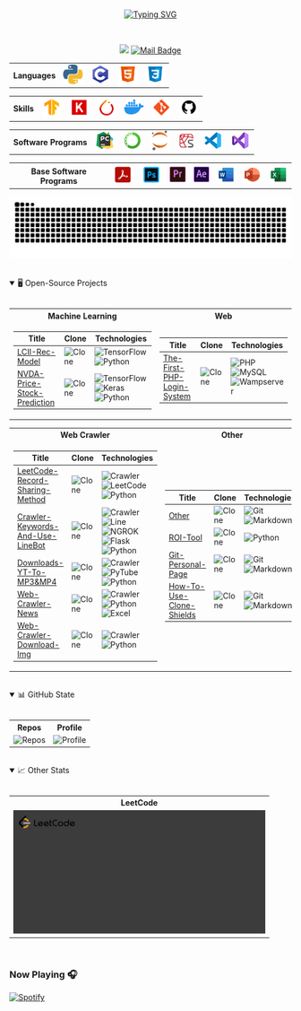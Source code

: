 <br>
<!-- Introduction -->
<p align="center">
    <a href="https://github.com/Junwu0615">
        <img src="https://readme-typing-svg.demolab.com?font=Handlee&center=true&vCenter=true&duration=1800&pause=1000&multiline=true&size=25&width=600&height=175&lines=Ping+Chun;2020:+USC+IM+|+2023:+FCU+IE;2024:+Data+Scientist+|+2025:+???+;Social+Animals+%7C+Data+Scientist+%7C+Forex+Researcher;AI+%7C+Recommendation+System+%7C+Web+Crawler+%7C+Bots" alt="Typing SVG"/>
    </a>
</p>
<br>

<!-- shield.io -->
<div align="center">

[![](https://visitor-badge.laobi.icu/badge?page_id=Junwu0615.Junwu0615)](https://visitor-badge.laobi.icu/badge?page_id=Junwu0615.Junwu0615)
[![Mail Badge](https://img.shields.io/badge/-jun.audis5@gmail.com-c14438?style=flat&logo=Gmail&logoColor=white&link=mailto:jun.audis5@gmail.com)](mailto:jun.audis5@gmail.com)

</div>

<!-- Languages -->
<table align="center">
    <th> Languages </th>
    <td> 
        <a href="https://icons8.com/icons/set/python"> 
            <img width="35px" src="https://github.com/Junwu0615/Junwu0615/blob/main/icon/py.png"/>
        </a> 
    </td>
    <td> 
        <a href="https://icons8.com/icon/40670/c-programming"> 
            <img width="35px" src="https://github.com/Junwu0615/Junwu0615/blob/main/icon/c.png"/>
        </a> 
    </td>
    <td> 
        <a href="https://icons8.com/icon/20909/html-5"> 
            <img width="35px" src="https://github.com/Junwu0615/Junwu0615/blob/main/icon/html.png"/>
        </a>
    </td>
    <td> 
        <a href="https://icons8.com/icon/21278/css3"> 
            <img width="35px" src="https://github.com/Junwu0615/Junwu0615/blob/main/icon/css.png"/>
        </a> 
    </td>
</table>

<!-- Skills -->
<table align="center">
    <th> Skills </th>
    <td>
        <a href="https://icons8.com/icons/set/tensorflow">
            <img width="35px" src="https://github.com/Junwu0615/Junwu0615/blob/main/icon/TF.png"/>
        </a>
    </td>
    <td>
        <a href="https://icons8.com/icon/z2pN6mJXIC4u/keras">
            <img width="35px" src="https://github.com/Junwu0615/Junwu0615/blob/main/icon/Keras.png"/>
        </a>
    </td>
    <td>
        <a href="https://icons8.com/icon/jH4BpkMnRrU5/pytorch">
            <img width="35px" src="https://github.com/Junwu0615/Junwu0615/blob/main/icon/pytorch.png"/>
        </a>
    </td>
    <td>
        <a href="https://icons8.com/icon/cdYUlRaag9G9/docker">
            <img width="35px" src="https://github.com/Junwu0615/Junwu0615/blob/main/icon/docker.png"/>
        </a>
    </td>
    <td>
        <a href="https://icons8.com/icon/20906/git">
            <img width="35px" src="https://github.com/Junwu0615/Junwu0615/blob/main/icon/git.png"/>
        </a>
    </td>
    <td>
        <a href="https://icons8.com/icon/zuHqpgzrusU5/github">
            <img width="35px" src="https://github.com/Junwu0615/Junwu0615/blob/main/icon/github.png"/>
        </a>
    </td>
</table>

<!-- Software Programs -->
<table align="center">
    <th> Software Programs </th>
    <td>
        <a href="https://icons8.com/icon/B5T4RdBJefjF/pycharm">
            <img width="35px" src="https://github.com/Junwu0615/Junwu0615/blob/main/icon/pycharm.png"/>
        </a>
    </td>
    <td>
        <a href="https://icons8.com/icon/F4uMFPZgS0gt/anaconda">
            <img width="35px" src="https://github.com/Junwu0615/Junwu0615/blob/main/icon/anaconda.png"/>
        </a>
    </td>
    <td>
        <a href="https://icons8.com/icons/set/jupyter">
            <img width="35px" src="https://github.com/Junwu0615/Junwu0615/blob/main/icon/jupyter.png"/>
        </a>
    </td>
    <td>
        <a href="https://icons8.com/icon/0S1Hoidfnk7H/spyder-ide-5">
            <img width="32px" src="https://github.com/Junwu0615/Junwu0615/blob/main/icon/spyder.png"/>
        </a>
    </td>
    <td>
        <a href="https://icons8.com/icon/9OGIyU8hrxW5/visual-studio-code-2019">
            <img width="35px" src="https://github.com/Junwu0615/Junwu0615/blob/main/icon/vscode.png"/>
        </a>
    </td>
    <td>
        <a href="https://icons8.com/icon/ezj3zaVtImPg/visual-studio">
            <img width="35px" src="https://github.com/Junwu0615/Junwu0615/blob/main/icon/vs.png"/>
        </a>
    </td>
</table>

<!-- Base Software Programs -->
<table align="center">
    <th> Base Software Programs </th>
    <td>
        <a href="https://icons8.com/icon/rZObyIJRui2T/adobe-acrobat">
            <img width="40px" src="https://github.com/Junwu0615/Junwu0615/blob/main/icon/acrobat.png"/>
        </a>
    </td>
    <td>
        <a href="https://icons8.com/icon/13677/adobe-photoshop">
            <img width="40px" src="https://github.com/Junwu0615/Junwu0615/blob/main/icon/ps.png"/>
        </a>
    </td>
    <td>
        <a href="https://icons8.com/icon/19COCVtnXZTL/premiere-is-a-timeline-based-video-editing-app-developed-by-adobe">
            <img width="30px" src="https://github.com/Junwu0615/Junwu0615/blob/main/icon/pr.png"/>
        </a>
    </td>
    <td>
        <a href="https://icons8.com/icon/xJrARduBtbzG/adobe-after-effects-a-digital-visual-effects,-motion-graphics,-and-compositing-application">
            <img width="30px" src="https://github.com/Junwu0615/Junwu0615/blob/main/icon/ae.png"/>
        </a>
    </td>
    <td>
        <a href="https://icons8.com/icon/117563/microsoft-word-2019">
            <img width="35px" src="https://github.com/Junwu0615/Junwu0615/blob/main/icon/word.png"/>
        </a>
    </td>
    <td>
        <a href="https://icons8.com/icon/ifP93G7BXUhU/microsoft-powerpoint-2019">
            <img width="35px" src="https://github.com/Junwu0615/Junwu0615/blob/main/icon/ppt.png"/>
        </a>
    </td>
    <td>
        <a href="https://icons8.com/icon/117561/microsoft-excel-2019">
            <img width="35px" src="https://github.com/Junwu0615/Junwu0615/blob/main/icon/excel.png"/>
        </a>
    </td>
</table>

<!-- Greedy Snake -->
<p align="center">
    <picture>
        <source media="(prefers-color-scheme: dark)" srcset="https://raw.githubusercontent.com/Junwu0615/Junwu0615/output/github-contribution-grid-snake-dark.svg">
        <source media="(prefers-color-scheme: light)" srcset="https://raw.githubusercontent.com/Junwu0615/Junwu0615/output/github-contribution-grid-snake.svg">
        <img alt="github contribution grid snake animation" src="https://raw.githubusercontent.com/Junwu0615/Junwu0615/output/github-contribution-grid-snake.svg">
    </picture>
</p>
<br>

<!-- Open-Source Projects -->
<details open>
<summary> 🖥️ Open-Source Projects </summary>
<br>
<table align="center">
<tr>
    <th> Machine Learning </th>
    <th> Web </th>
</tr>
<tr><td>

<!-- Machine Learning -->
| Title | Clone | Technologies                                                                                                                                                                                                                                                               |
|--|--|----------------------------------------------------------------------------------------------------------------------------------------------------------------------------------------------------------------------------------------------------------------------------|
| [LCII-Rec-Model](https://github.com/Junwu0615/LCII-Rec-Model) |  <img alt="Clone" src="https://img.shields.io/badge/dynamic/json?color=success&label=Clone&query=count_total&url=https://gist.githubusercontent.com/Junwu0615/7f654406c51d568d31d565347f22d609/raw/LCII-Rec-Model_clone.json&logo=github"> | ![TensorFlow](https://img.shields.io/badge/TensorFlow-FF6F00.svg?logo=tensorflow&logoColor=white) ![Python](https://img.shields.io/badge/Python-3776AB.svg?logo=python&logoColor=white)                                                                                    |
| [NVDA-Price-Stock-Prediction](https://github.com/Junwu0615/NVDA-Price-Stock-Prediction) |  <img alt="Clone" src="https://img.shields.io/badge/dynamic/json?color=success&label=Clone&query=count_total&url=https://gist.githubusercontent.com/Junwu0615/05f5b34eedbee0ef7d196fdb42ee61f6/raw/NVDA-Price-Stock-Prediction_clone.json&logo=github"> | ![TensorFlow](https://img.shields.io/badge/TensorFlow-FF6F00.svg?logo=tensorflow&logoColor=white) ![Keras](https://img.shields.io/badge/Keras-D00000.svg?logo=keras&logoColor=white) ![Python](https://img.shields.io/badge/Python-3776AB.svg?logo=python&logoColor=white) |

</td><td>

<!-- Web -->
| Title | Clone | Technologies |
|--|--|--|
| [The-First-PHP-Login-System](https://github.com/Junwu0615/The-First-PHP-Login-System) |  <img alt="Clone" src="https://img.shields.io/badge/dynamic/json?color=success&label=Clone&query=count_total&url=https://gist.githubusercontent.com/Junwu0615/ab14c4824b25cc2eb94c56e63b133e32/raw/The-First-PHP-Login-System_clone.json&logo=github"> | ![PHP](https://img.shields.io/badge/PHP-777BB4.svg?logo=PHP&logoColor=white) ![MySQL](https://img.shields.io/badge/MySQL-4479A1.svg?logo=MySQL&logoColor=white) ![Wampserver](https://img.shields.io/badge/Wampserver-C6007E.svg?logo=wasmcloud&logoColor=white)|

</td></tr></table>

<table align="center">
<tr>
    <th> Web Crawler </th>
    <th> Other </th>
</tr> 
<tr><td>

<!-- Web Crawler -->
| Title | Clone | Technologies |
|--|--|--|
| [LeetCode-Record-Sharing-Method](https://github.com/Junwu0615/LeetCode-Record-Sharing-Method) | <img alt="Clone" src="https://img.shields.io/badge/dynamic/json?color=success&label=Clone&query=count_total&url=https://gist.github.com/Junwu0615/df4349f01a564de4cf309a290098ba58/raw/LeetCode-Record-Sharing-Method_clone.json&logo=github"> | ![Crawler](https://img.shields.io/badge/Crawler-006241.svg?logo=openbugbounty&logoColor=white) ![LeetCode](https://img.shields.io/badge/LeetCode-FFA116.svg?logo=leetcode&logoColor=white) ![Python](https://img.shields.io/badge/Python-3776AB.svg?logo=python&logoColor=white) |
| [Crawler-Keywords-And-Use-LineBot](https://github.com/Junwu0615/Crawler-Keywords-And-Use-LineBot) | <img alt="Clone" src="https://img.shields.io/badge/dynamic/json?color=success&label=Clone&query=count_total&url=https://gist.githubusercontent.com/Junwu0615/dc62dfdf2b0e2710dd9a47cebee51ffa/raw/Crawler-Keywords-And-Use-LineBot_clone.json&logo=github"> | ![Crawler](https://img.shields.io/badge/Crawler-006241.svg?logo=openbugbounty&logoColor=white) ![Line](https://img.shields.io/badge/Line-00c300.svg?logo=line&logoColor=white) ![NGROK](https://img.shields.io/badge/NGROK-1F1E37.svg?logo=ngrok&logoColor=white) ![Flask](https://img.shields.io/badge/Flask-000.svg?logo=flask&logoColor=white) ![Python](https://img.shields.io/badge/Python-3776AB.svg?logo=python&logoColor=white) |
| [Downloads-YT-To-MP3&MP4](https://github.com/Junwu0615/Downloads-YT-To-MP3-4) | <img alt="Clone" src="https://img.shields.io/badge/dynamic/json?color=success&label=Clone&query=count_total&url=https://gist.githubusercontent.com/Junwu0615/acb7aeb93f554e94a7a6db8e909bc0c6/raw/Downloads-YT-To-MP3-4_clone.json&logo=github"> | ![Crawler](https://img.shields.io/badge/Crawler-006241.svg?logo=openbugbounty&logoColor=white) ![PyTube](https://img.shields.io/badge/PyTube-FF0000.svg?logo=YouTube&logoColor=white) ![Python](https://img.shields.io/badge/Python-3776AB.svg?logo=python&logoColor=white) |
| [Web-Crawler-News](https://github.com/Junwu0615/Web-Crawler-News) | <img alt="Clone" src="https://img.shields.io/badge/dynamic/json?color=success&label=Clone&query=count_total&url=https://gist.githubusercontent.com/Junwu0615/d1d16a79eeb95ac0c3e99a279c3b7365/raw/Web-Crawler-News_clone.json&logo=github"> | ![Crawler](https://img.shields.io/badge/Crawler-006241.svg?logo=openbugbounty&logoColor=white) ![Python](https://img.shields.io/badge/Python-3776AB.svg?logo=python&logoColor=white) ![Excel](https://img.shields.io/badge/Eexcel-217346.svg?logo=microsoftexcel&logoColor=white) |
| [Web-Crawler-Download-Img](https://github.com/Junwu0615/Web-Crawler-Download-Img) | <img alt="Clone" src="https://img.shields.io/badge/dynamic/json?color=success&label=Clone&query=count_total&url=https://gist.githubusercontent.com/Junwu0615/706da0097d75deeae8342f2203db8b19/raw/Web-Crawler-Download-Img_clone.json&logo=github"> | ![Crawler](https://img.shields.io/badge/Crawler-006241.svg?logo=openbugbounty&logoColor=white) ![Python](https://img.shields.io/badge/Python-3776AB.svg?logo=python&logoColor=white) |

</td><td>

<!-- Other -->
| Title | Clone | Technologies |
|--|--|--|
| [Other](https://github.com/Junwu0615/Other) | <img alt="Clone" src="https://img.shields.io/badge/dynamic/json?color=success&label=Clone&query=count_total&url=https://gist.githubusercontent.com/Junwu0615/038cbea264678dca58c487512512e747/raw/Other_clone.json&logo=github"> | ![Git](https://img.shields.io/badge/Git-F05032.svg?logo=git&logoColor=white) ![Markdown](https://img.shields.io/badge/Markdown-000000.svg?logo=markdown&logoColor=white) |
| [ROI-Tool](https://github.com/Junwu0615/ROI-Tool) |  <img alt="Clone" src="https://img.shields.io/badge/dynamic/json?color=success&label=Clone&query=count_total&url=https://gist.githubusercontent.com/Junwu0615/6c605b43f1b9dcb93f9c7b6c1a5103ab/raw/ROI-Tool_clone.json&logo=github"> | ![Python](https://img.shields.io/badge/Python-3776AB.svg?logo=python&logoColor=white) |
| [Git-Personal-Page](https://github.com/Junwu0615/Junwu0615) | <img alt="Clone" src="https://img.shields.io/badge/dynamic/json?color=success&label=Clone&query=count_total&url=https://gist.githubusercontent.com/Junwu0615/aeec191132bd47592ab9e5b9dcc38c4c/raw/Junwu0615_clone.json&logo=github"> | ![Git](https://img.shields.io/badge/Git-F05032.svg?logo=git&logoColor=white) ![Markdown](https://img.shields.io/badge/Markdown-000000.svg?logo=markdown&logoColor=white) |
| [How-To-Use-Clone-Shields](https://github.com/Junwu0615/How-To-Use-Clone-Shileds) | <img alt="Clone" src="https://img.shields.io/badge/dynamic/json?color=success&label=Clone&query=count_total&url=https://gist.githubusercontent.com/Junwu0615/aae1fe99b8a54ec42c617f4d973016ba/raw/How-To-Use-Clone-Shields_clone.json&logo=github"> | ![Git](https://img.shields.io/badge/Git-F05032.svg?logo=git&logoColor=white) ![Markdown](https://img.shields.io/badge/Markdown-000000.svg?logo=markdown&logoColor=white) |

</td></tr></table>
</details>

<br>

<!-- My GitHub Stats -->
<details open>
    <summary> 📊 GitHub State </summary>
    <br>
    <table align="center"> 
        <tr>
            <th> Repos </th>
            <th> Profile </th>
        </tr>
        <tr>
            <td>
                <img alt="Repos" src="http://github-profile-summary-cards.vercel.app/api/cards/repos-per-language?username=Junwu0615&theme=dracula">
            </td>  
            <td>
                <img alt="Profile" src="http://github-profile-summary-cards.vercel.app/api/cards/profile-details?username=Junwu0615&theme=dracula">
            </td>
        </tr>
    </table> 
</details>

<br>

<!-- Other Stats -->
<details open>
    <summary> 📈 Other Stats </summary>
    <br>
    <table align="center"> 
        <tr>
            <th> LeetCode </th>
        </tr>
        <tr>
            <td>
                <img alt="LeetCode" src="other/leetcode.gif">
            </td>  
        </tr>
    </table> 
</details>

<br>

<!-- Now Playing -->
### Now Playing 🎧

[![Spotify](https://github-readme-remake.vercel.app/api/spotify)](https://open.spotify.com/track/5X44AM1nupxOQ16i6yr3y3)